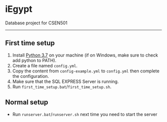 # iEgypt
 Database project for CSEN501
***
## First time setup
1. Install [Python 3.7](https://www.python.org/downloads/release/python-370/) on your machine (if on Windows, make sure to check add python to PATH).
2. Create a file named `config.yml`.
3. Copy the content from `config-example.yml` to `config.yml` then complete the configuration.
4. Make sure that the SQL EXPRESS Server is running.
5. Run `first_time_setup.bat`/`first_time_setup.sh`.


## Normal setup
- Run `runserver.bat`/`runserver.sh` next time you need to start the server
